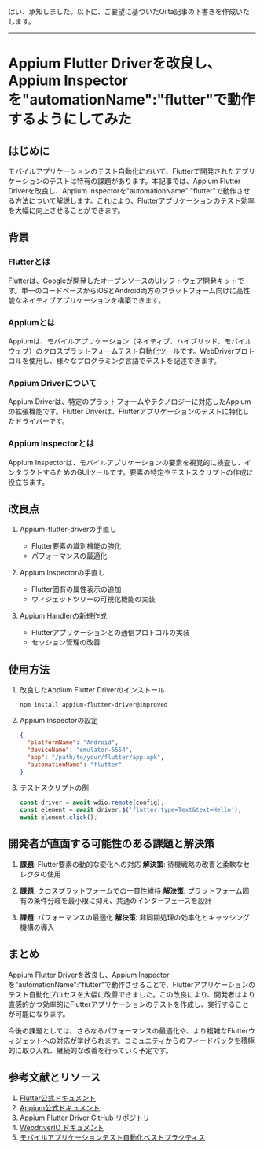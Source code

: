 はい、承知しました。以下に、ご要望に基づいたQiita記事の下書きを作成いたします。

---

# Appium Flutter Driverを改良し、Appium Inspectorを"automationName":"flutter"で動作するようにしてみた

## はじめに

モバイルアプリケーションのテスト自動化において、Flutterで開発されたアプリケーションのテストは特有の課題があります。本記事では、Appium Flutter Driverを改良し、Appium Inspectorを"automationName":"flutter"で動作させる方法について解説します。これにより、Flutterアプリケーションのテスト効率を大幅に向上させることができます。

## 背景

### Flutterとは
Flutterは、Googleが開発したオープンソースのUIソフトウェア開発キットです。単一のコードベースからiOSとAndroid両方のプラットフォーム向けに高性能なネイティブアプリケーションを構築できます。

### Appiumとは
Appiumは、モバイルアプリケーション（ネイティブ、ハイブリッド、モバイルウェブ）のクロスプラットフォームテスト自動化ツールです。WebDriverプロトコルを使用し、様々なプログラミング言語でテストを記述できます。

### Appium Driverについて
Appium Driverは、特定のプラットフォームやテクノロジーに対応したAppiumの拡張機能です。Flutter Driverは、Flutterアプリケーションのテストに特化したドライバーです。

### Appium Inspectorとは
Appium Inspectorは、モバイルアプリケーションの要素を視覚的に検査し、インタラクトするためのGUIツールです。要素の特定やテストスクリプトの作成に役立ちます。

## 改良点

1. Appium-flutter-driverの手直し
   - Flutter要素の識別機能の強化
   - パフォーマンスの最適化

2. Appium Inspectorの手直し
   - Flutter固有の属性表示の追加
   - ウィジェットツリーの可視化機能の実装

3. Appium Handlerの新規作成
   - Flutterアプリケーションとの通信プロトコルの実装
   - セッション管理の改善

## 使用方法

1. 改良したAppium Flutter Driverのインストール
   ```
   npm install appium-flutter-driver@improved
   ```

2. Appium Inspectorの設定
   ```json
   {
     "platformName": "Android",
     "deviceName": "emulator-5554",
     "app": "/path/to/your/flutter/app.apk",
     "automationName": "flutter"
   }
   ```

3. テストスクリプトの例
   ```javascript
   const driver = await wdio.remote(config);
   const element = await driver.$('flutter:type=Text&text=Hello');
   await element.click();
   ```

## 開発者が直面する可能性のある課題と解決策

1. **課題**: Flutter要素の動的な変化への対応
   **解決策**: 待機戦略の改善と柔軟なセレクタの使用

2. **課題**: クロスプラットフォームでの一貫性維持
   **解決策**: プラットフォーム固有の条件分岐を最小限に抑え、共通のインターフェースを設計

3. **課題**: パフォーマンスの最適化
   **解決策**: 非同期処理の効率化とキャッシング機構の導入

## まとめ

Appium Flutter Driverを改良し、Appium Inspectorを"automationName":"flutter"で動作させることで、Flutterアプリケーションのテスト自動化プロセスを大幅に改善できました。この改良により、開発者はより直感的かつ効率的にFlutterアプリケーションのテストを作成し、実行することが可能になります。

今後の課題としては、さらなるパフォーマンスの最適化や、より複雑なFlutterウィジェットへの対応が挙げられます。コミュニティからのフィードバックを積極的に取り入れ、継続的な改善を行っていく予定です。

## 参考文献とリソース

1. [Flutter公式ドキュメント](https://flutter.dev/docs)
2. [Appium公式ドキュメント](https://appium.io/docs/en/about-appium/intro/)
3. [Appium Flutter Driver GitHub リポジトリ](https://github.com/truongsinh/appium-flutter-driver)
4. [WebdriverIO ドキュメント](https://webdriver.io/docs/api)
5. [モバイルアプリケーションテスト自動化ベストプラクティス](https://www.ministryoftesting.com/dojo/lessons/mobile-test-automation-best-practices)
